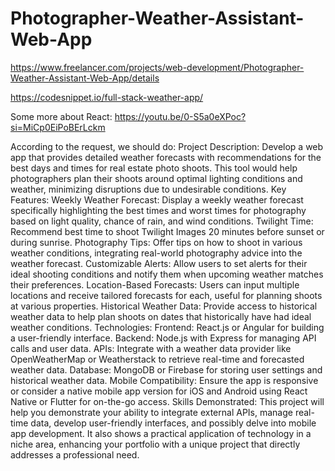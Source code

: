 # Photographer-Weather-Assistant-Web-App

https://www.freelancer.com/projects/web-development/Photographer-Weather-Assistant-Web-App/details

https://codesnippet.io/full-stack-weather-app/

Some more about React:
https://youtu.be/0-S5a0eXPoc?si=MiCp0EiPoBErLckm

According to the request, we should do:
Project Description:
Develop a web app that provides detailed weather forecasts with recommendations for the best days and times for real estate photo shoots. This tool would help photographers plan their shoots around optimal lighting conditions and weather, minimizing disruptions due to undesirable conditions.
Key Features:
Weekly Weather Forecast: Display a weekly weather forecast specifically highlighting the best times and worst times for photography based on light quality, chance of rain, and wind conditions.
Twilight Time: Recommend best time to shoot Twilight Images 20 minutes before sunset or during sunrise.
Photography Tips: Offer tips on how to shoot in various weather conditions, integrating real-world photography advice into the weather forecast.
Customizable Alerts: Allow users to set alerts for their ideal shooting conditions and notify them when upcoming weather matches their preferences.
Location-Based Forecasts: Users can input multiple locations and receive tailored forecasts for each, useful for planning shoots at various properties.
Historical Weather Data: Provide access to historical weather data to help plan shoots on dates that historically have had ideal weather conditions.
Technologies:
Frontend: React.js or Angular for building a user-friendly interface.
Backend: Node.js with Express for managing API calls and user data.
APIs: Integrate with a weather data provider like OpenWeatherMap or Weatherstack to retrieve real-time and forecasted weather data.
Database: MongoDB or Firebase for storing user settings and historical weather data.
Mobile Compatibility: Ensure the app is responsive or consider a native mobile app version for iOS and Android using React Native or Flutter for on-the-go access.
Skills Demonstrated:
This project will help you demonstrate your ability to integrate external APIs, manage real-time data, develop user-friendly interfaces, and possibly delve into mobile app development. It also shows a practical application of technology in a niche area, enhancing your portfolio with a unique project that directly addresses a professional need.
